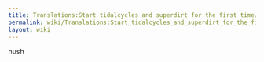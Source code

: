 ```yaml
---
title: Translations:Start tidalcycles and superdirt for the first time/38/en
permalink: wiki/Translations:Start_tidalcycles_and_superdirt_for_the_first_time/38/en/
layout: wiki
---
```


hush
